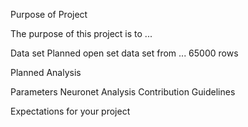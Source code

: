 Purpose of Project
 
The purpose of this project is to ...

Data set
Planned open set data set from ... 65000 rows

Planned Analysis

Parameters
Neuronet Analysis
Contribution Guidelines
 
Expectations for your project
